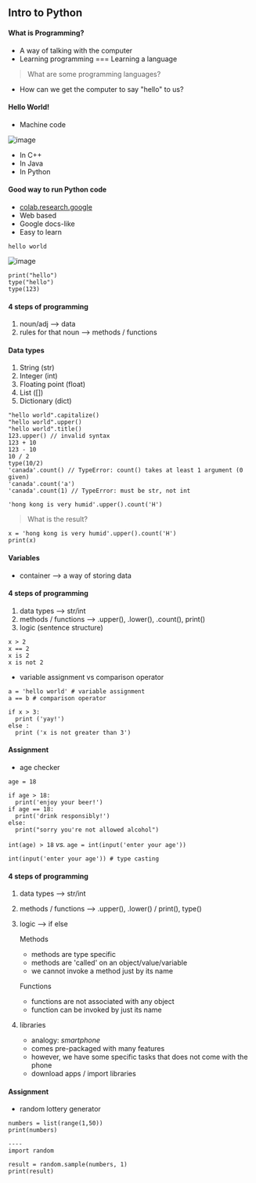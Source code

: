 ## Intro to Python

#### What is Programming?
- A way of talking with the computer
- Learning programming === Learning a language
> What are some programming languages?

- How can we get the computer to say "hello" to us?

#### Hello World!
- Machine code

![image](https://user-images.githubusercontent.com/37263010/189385221-60caf7fb-7f2c-4f71-9b4c-d512e27fe5b0.png)

- In C++
- In Java
- In Python


#### Good way to run Python code
- [colab.research.google](https://colab.research.google.com/)
- Web based
- Google docs-like
- Easy to learn

```
hello world
```

![image](https://user-images.githubusercontent.com/37263010/189384839-93333316-421b-4d9e-9b9c-b24db1b274b8.png)

```
print("hello")
type("hello")
type(123)
```


#### 4 steps of programming

1. noun/adj --> data
2. rules for that noun --> methods / functions

#### Data types
1. String (str)
2. Integer (int)
3. Floating point (float)
4. List ([])
5. Dictionary (dict)

```
"hello world".capitalize()
"hello world".upper()
"hello world".title()
123.upper() // invalid syntax
123 + 10
123 - 10
10 / 2
type(10/2)
'canada'.count() // TypeError: count() takes at least 1 argument (0 given)
'canada'.count('a')
'canada'.count(1) // TypeError: must be str, not int
```

```
'hong kong is very humid'.upper().count('H')
```
> What is the result?

```
x = 'hong kong is very humid'.upper().count('H')
print(x)
```
#### Variables
- container --> a way of storing data


#### 4 steps of programming

1. data types --> str/int
2. methods / functions --> .upper(), .lower(), .count(), print()
3. logic (sentence structure)


```
x > 2
x == 2
x is 2
x is not 2
```

- variable assignment vs comparison operator
```
a = 'hello world' # variable assignment
a == b # comparison operator
```

```
if x > 3:
  print ('yay!')
else :
  print ('x is not greater than 3')
```

#### Assignment
- age checker

```
age = 18

if age > 18:
  print('enjoy your beer!')
if age == 18:
  print('drink responsibly!')
else:
  print("sorry you're not allowed alcohol")
```

`int(age) > 18` _vs._ `age = int(input('enter your age'))`

```
int(input('enter your age')) # type casting
```

#### 4 steps of programming

1. data types --> str/int
2. methods / functions --> .upper(), .lower() / print(), type()
3. logic --> if else

    Methods
    - methods are type specific
    - methods are 'called' on an object/value/variable
    - we cannot invoke a method just by its name

    Functions
    - functions are not associated with any object
    - function can be invoked by just its name

4. libraries
    - analogy: _smartphone_
    - comes pre-packaged with many features
    - however, we have some specific tasks that does not come with the phone
    - download apps / import libraries

#### Assignment
- random lottery generator

```
numbers = list(range(1,50))
print(numbers)

---- 
import random

result = random.sample(numbers, 1)
print(result)
```
